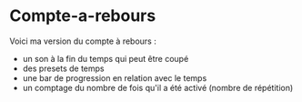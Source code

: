 # Compte-a-rebours

Voici ma version du compte à rebours :

- un son à la fin du temps qui peut être coupé
- des presets de temps
- une bar de progression en relation avec le temps
- un comptage du nombre de fois qu'il a été activé (nombre de répétition)
